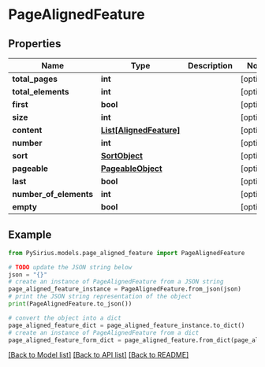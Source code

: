# PageAlignedFeature


## Properties

Name | Type | Description | Notes
------------ | ------------- | ------------- | -------------
**total_pages** | **int** |  | [optional] 
**total_elements** | **int** |  | [optional] 
**first** | **bool** |  | [optional] 
**size** | **int** |  | [optional] 
**content** | [**List[AlignedFeature]**](AlignedFeature.md) |  | [optional] 
**number** | **int** |  | [optional] 
**sort** | [**SortObject**](SortObject.md) |  | [optional] 
**pageable** | [**PageableObject**](PageableObject.md) |  | [optional] 
**last** | **bool** |  | [optional] 
**number_of_elements** | **int** |  | [optional] 
**empty** | **bool** |  | [optional] 

## Example

```python
from PySirius.models.page_aligned_feature import PageAlignedFeature

# TODO update the JSON string below
json = "{}"
# create an instance of PageAlignedFeature from a JSON string
page_aligned_feature_instance = PageAlignedFeature.from_json(json)
# print the JSON string representation of the object
print(PageAlignedFeature.to_json())

# convert the object into a dict
page_aligned_feature_dict = page_aligned_feature_instance.to_dict()
# create an instance of PageAlignedFeature from a dict
page_aligned_feature_form_dict = page_aligned_feature.from_dict(page_aligned_feature_dict)
```
[[Back to Model list]](../README.md#documentation-for-models) [[Back to API list]](../README.md#documentation-for-api-endpoints) [[Back to README]](../README.md)


